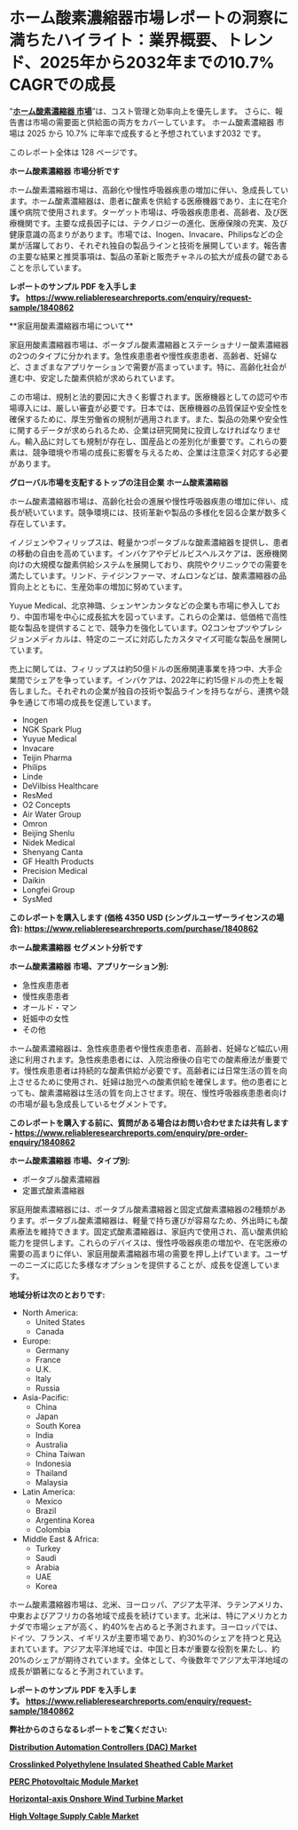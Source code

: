 <p><h1>ホーム酸素濃縮器市場レポートの洞察に満ちたハイライト：業界概要、トレンド、2025年から2032年までの10.7% CAGRでの成長</h1></p><p>&ldquo;<strong><a href="https://www.reliableresearchreports.com/home-oxygen-concentrator-r1840862?utm_campaign=110&utm_medium=9&utm_source=Github&utm_content=ia&utm_term=14022025&utm_id=home-oxygen-concentrator">ホーム酸素濃縮器 市場</a></strong>&rdquo;は、コスト管理と効率向上を優先します。 さらに、報告書は市場の需要面と供給面の両方をカバーしています。 ホーム酸素濃縮器 市場は 2025 から 10.7% に年率で成長すると予想されています2032 です。</p>
<p>このレポート全体は 128 ページです。</p>
<p><strong>ホーム酸素濃縮器 市場分析です</strong></p>
<p><p>ホーム酸素濃縮器市場は、高齢化や慢性呼吸器疾患の増加に伴い、急成長しています。ホーム酸素濃縮器は、患者に酸素を供給する医療機器であり、主に在宅介護や病院で使用されます。ターゲット市場は、呼吸器疾患患者、高齢者、及び医療機関です。主要な成長因子には、テクノロジーの進化、医療保険の充実、及び健康意識の高まりがあります。市場では、Inogen、Invacare、Philipsなどの企業が活躍しており、それぞれ独自の製品ラインと技術を展開しています。報告書の主要な結果と推奨事項は、製品の革新と販売チャネルの拡大が成長の鍵であることを示しています。</p></p>
<p><strong>レポートのサンプル PDF を入手します。&nbsp;<a href="https://www.reliableresearchreports.com/enquiry/request-sample/1840862?utm_campaign=110&utm_medium=9&utm_source=Github&utm_content=ia&utm_term=14022025&utm_id=home-oxygen-concentrator">https://www.reliableresearchreports.com/enquiry/request-sample/1840862</a></strong></p>
<p><p>**家庭用酸素濃縮器市場について**</p><p>家庭用酸素濃縮器市場は、ポータブル酸素濃縮器とステーショナリー酸素濃縮器の2つのタイプに分かれます。急性疾患患者や慢性疾患患者、高齢者、妊婦など、さまざまなアプリケーションで需要が高まっています。特に、高齢化社会が進む中、安定した酸素供給が求められています。</p><p>この市場は、規制と法的要因に大きく影響されます。医療機器としての認可や市場導入には、厳しい審査が必要です。日本では、医療機器の品質保証や安全性を確保するために、厚生労働省の規制が適用されます。また、製品の効果や安全性に関するデータが求められるため、企業は研究開発に投資しなければなりません。輸入品に対しても規制が存在し、国産品との差別化が重要です。これらの要素は、競争環境や市場の成長に影響を与えるため、企業は注意深く対応する必要があります。</p></p>
<p><strong>グローバル市場を支配するトップの注目企業 ホーム酸素濃縮器</strong></p>
<p><p>ホーム酸素濃縮器市場は、高齢化社会の進展や慢性呼吸器疾患の増加に伴い、成長が続いています。競争環境には、技術革新や製品の多様化を図る企業が数多く存在しています。</p><p>イノジェンやフィリップスは、軽量かつポータブルな酸素濃縮器を提供し、患者の移動の自由を高めています。インバケアやデビルビスヘルスケアは、医療機関向けの大規模な酸素供給システムを展開しており、病院やクリニックでの需要を満たしています。リンド、テイジンファーマ、オムロンなどは、酸素濃縮器の品質向上とともに、生産効率の増加に努めています。</p><p>Yuyue Medical、北京神璐、シェンヤンカンタなどの企業も市場に参入しており、中国市場を中心に成長拡大を図っています。これらの企業は、低価格で高性能な製品を提供することで、競争力を強化しています。O2コンセプツやプレシジョンメディカルは、特定のニーズに対応したカスタマイズ可能な製品を展開しています。</p><p>売上に関しては、フィリップスは約50億ドルの医療関連事業を持つ中、大手企業間でシェアを争っています。インバケアは、2022年に約15億ドルの売上を報告しました。それぞれの企業が独自の技術や製品ラインを持ちながら、連携や競争を通じて市場の成長を促進しています。</p></p>
<p><ul><li>Inogen</li><li>NGK Spark Plug</li><li>Yuyue Medical</li><li>Invacare</li><li>Teijin Pharma</li><li>Philips</li><li>Linde</li><li>DeVilbiss Healthcare</li><li>ResMed</li><li>O2 Concepts</li><li>Air Water Group</li><li>Omron</li><li>Beijing Shenlu</li><li>Nidek Medical</li><li>Shenyang Canta</li><li>GF Health Products</li><li>Precision Medical</li><li>Daikin</li><li>Longfei Group</li><li>SysMed</li></ul></p>
<p><strong>このレポートを購入します (価格 4350 USD (シングルユーザーライセンスの場合):&nbsp;<a href="https://www.reliableresearchreports.com/purchase/1840862?utm_campaign=110&utm_medium=9&utm_source=Github&utm_content=ia&utm_term=14022025&utm_id=home-oxygen-concentrator">https://www.reliableresearchreports.com/purchase/1840862</a></strong></p>
<p><strong>ホーム酸素濃縮器 セグメント分析です</strong></p>
<p><strong>ホーム酸素濃縮器 市場、アプリケーション別:</strong></p>
<p><ul><li>急性疾患患者</li><li>慢性疾患患者</li><li>オールド・マン</li><li>妊娠中の女性</li><li>その他</li></ul></p>
<p><p>ホーム酸素濃縮器は、急性疾患患者や慢性疾患患者、高齢者、妊婦など幅広い用途に利用されます。急性疾患患者には、入院治療後の自宅での酸素療法が重要です。慢性疾患患者は持続的な酸素供給が必要です。高齢者には日常生活の質を向上させるために使用され、妊婦は胎児への酸素供給を確保します。他の患者にとっても、酸素濃縮器は生活の質を向上させます。現在、慢性呼吸器疾患患者向けの市場が最も急成長しているセグメントです。</p></p>
<p><strong>このレポートを購入する前に、質問がある場合はお問い合わせまたは共有します - <a href="https://www.reliableresearchreports.com/enquiry/pre-order-enquiry/1840862?utm_campaign=110&utm_medium=9&utm_source=Github&utm_content=ia&utm_term=14022025&utm_id=home-oxygen-concentrator">https://www.reliableresearchreports.com/enquiry/pre-order-enquiry/1840862</a></strong></p>
<p><strong>ホーム酸素濃縮器 市場、タイプ別:</strong></p>
<p><ul><li>ポータブル酸素濃縮器</li><li>定置式酸素濃縮器</li></ul></p>
<p><p>家庭用酸素濃縮器には、ポータブル酸素濃縮器と固定式酸素濃縮器の2種類があります。ポータブル酸素濃縮器は、軽量で持ち運びが容易なため、外出時にも酸素療法を維持できます。固定式酸素濃縮器は、家庭内で使用され、高い酸素供給能力を提供します。これらのデバイスは、慢性呼吸器疾患の増加や、在宅医療の需要の高まりに伴い、家庭用酸素濃縮器市場の需要を押し上げています。ユーザーのニーズに応じた多様なオプションを提供することが、成長を促進しています。</p></p>
<p><strong>地域分析は次のとおりです:</strong></p>
<p><ul>
    <li>
        North America:
        <ul>
            <li>United States</li>
            <li>Canada</li>
        </ul>
    </li>
    <li>
        Europe:
        <ul>
            <li>Germany</li>
            <li>France</li>
            <li>U.K.</li>
            <li>Italy</li>
            <li>Russia</li>
        </ul>
    </li>
    <li>
        Asia-Pacific:
        <ul>
            <li>China</li>
            <li>Japan</li>
            <li>South Korea</li>
            <li>India</li>
            <li>Australia</li>
            <li>China Taiwan</li>
            <li>Indonesia</li>
            <li>Thailand</li>
            <li>Malaysia</li>
        </ul>
    </li>
    <li>
        Latin America:
        <ul>
            <li>Mexico</li>
            <li>Brazil</li>
            <li>Argentina Korea</li>
            <li>Colombia</li>
        </ul>
    </li>
    <li>
        Middle East & Africa:
        <ul>
            <li>Turkey</li>
            <li>Saudi</li>
            <li>Arabia</li>
            <li>UAE</li>
            <li>Korea</li>
        </ul>
    </li>
    </ul></p>
<p><p>ホーム酸素濃縮器市場は、北米、ヨーロッパ、アジア太平洋、ラテンアメリカ、中東およびアフリカの各地域で成長を続けています。北米は、特にアメリカとカナダで市場シェアが高く、約40%を占めると予測されます。ヨーロッパでは、ドイツ、フランス、イギリスが主要市場であり、約30%のシェアを持つと見込まれています。アジア太平洋地域では、中国と日本が重要な役割を果たし、約20%のシェアが期待されています。全体として、今後数年でアジア太平洋地域の成長が顕著になると予測されています。</p></p>
<p><strong>レポートのサンプル PDF を入手します。&nbsp;<a href="https://www.reliableresearchreports.com/enquiry/request-sample/1840862?utm_campaign=110&utm_medium=9&utm_source=Github&utm_content=ia&utm_term=14022025&utm_id=home-oxygen-concentrator">https://www.reliableresearchreports.com/enquiry/request-sample/1840862</a></strong></p>
<p><strong></strong></p>
<p><strong></strong></p>
<p><strong></strong></p>
<p><strong></strong></p>
<p><strong>弊社からのさらなるレポートをご覧ください:</strong></p>
<p><strong><p><a href="https://github.com/aiexisaliwan/Market-Research-Report-List-1/blob/main/distribution-automation-controllers-dac-market.md?utm_campaign=110&utm_medium=9&utm_source=Github&utm_content=ia&utm_term=14022025&utm_id=home-oxygen-concentrator">Distribution Automation Controllers (DAC) Market</a></p><p><a href="https://github.com/techerghalim/Market-Research-Report-List-1/blob/main/crosslinked-polyethylene-insulated-sheathed-cable-market.md?utm_campaign=110&utm_medium=9&utm_source=Github&utm_content=ia&utm_term=14022025&utm_id=home-oxygen-concentrator">Crosslinked Polyethylene Insulated Sheathed Cable Market</a></p><p><a href="https://github.com/djembashote/Market-Research-Report-List-1/blob/main/perc-photovoltaic-module-market.md?utm_campaign=110&utm_medium=9&utm_source=Github&utm_content=ia&utm_term=14022025&utm_id=home-oxygen-concentrator">PERC Photovoltaic Module Market</a></p><p><a href="https://github.com/vjorelaclliv/Market-Research-Report-List-1/blob/main/horizontal-axis-onshore-wind-turbine-market.md?utm_campaign=110&utm_medium=9&utm_source=Github&utm_content=ia&utm_term=14022025&utm_id=home-oxygen-concentrator">Horizontal-axis Onshore Wind Turbine Market</a></p><p><a href="https://github.com/philaphindo/Market-Research-Report-List-1/blob/main/high-voltage-supply-cable-market.md?utm_campaign=110&utm_medium=9&utm_source=Github&utm_content=ia&utm_term=14022025&utm_id=home-oxygen-concentrator">High Voltage Supply Cable Market</a></p></strong></p>